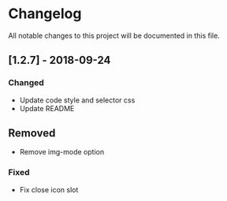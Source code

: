 # Changelog

All notable changes to this project will be documented in this file.

## [1.2.7] - 2018-09-24

### Changed

- Update code style and selector css
- Update README

## Removed

- Remove img-mode option

### Fixed

- Fix close icon slot
